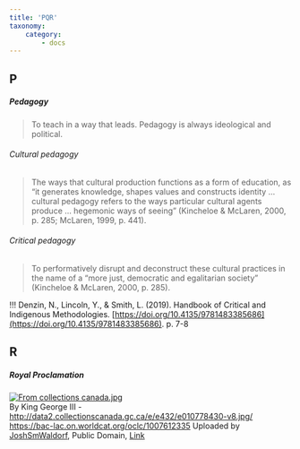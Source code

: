 ```yaml
---
title: 'PQR'
taxonomy:
    category:
        - docs
---
```


## P

##### Pedagogy
> To teach in a way that leads. Pedagogy is always ideological and political.

###### Cultural pedagogy
> The ways that cultural production functions as a form of education, as “it generates knowledge, shapes values and constructs identity … cultural pedagogy refers to the ways particular cultural agents produce … hegemonic ways of seeing” (Kincheloe & McLaren, 2000, p. 285; McLaren, 1999, p. 441).

###### Critical pedagogy
> To performatively disrupt and deconstruct these cultural practices in the name of a “more just, democratic and egalitarian society” (Kincheloe & McLaren, 2000, p. 285).

!!! Denzin, N., Lincoln, Y., & Smith, L. (2019). Handbook of Critical and Indigenous Methodologies. [https://doi.org/10.4135/9781483385686](https://doi.org/10.4135/9781483385686). p. 7-8

## R

##### Royal Proclamation

<p><a href="https://commons.wikimedia.org/wiki/File:From_collections_canada.jpg#/media/File:From_collections_canada.jpg"><img src="https://upload.wikimedia.org/wikipedia/commons/5/5c/From_collections_canada.jpg" alt="From collections canada.jpg"></a><br>By King George III - <a rel="nofollow" class="external free" href="http://data2.collectionscanada.gc.ca/e/e432/e010778430-v8.jpg/">http://data2.collectionscanada.gc.ca/e/e432/e010778430-v8.jpg/</a>
<a rel="nofollow" class="external free" href="https://bac-lac.on.worldcat.org/oclc/1007612335">https://bac-lac.on.worldcat.org/oclc/1007612335</a>
Uploaded by <a href="//commons.wikimedia.org/w/index.php?title=User:JoshSmWaldorf&amp;action=edit&amp;redlink=1" class="new" title="User:JoshSmWaldorf (page does not exist)">JoshSmWaldorf</a>, Public Domain, <a href="https://commons.wikimedia.org/w/index.php?curid=66136676">Link</a></p>

